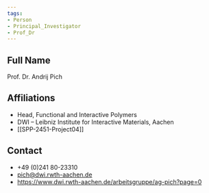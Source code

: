 ```yaml
---
tags: 
- Person
- Principal_Investigator
- Prof_Dr
---
```

## Full Name
Prof. Dr. Andrij Pich

## Affiliations
- Head, Functional and Interactive Polymers
- DWI – Leibniz Institute for Interactive Materials, Aachen
- [[SPP-2451-Project04]]
## Contact
- +49 (0)241 80-23310
- pich@dwi.rwth-aachen.de
- https://www.dwi.rwth-aachen.de/arbeitsgruppe/ag-pich?page=0
